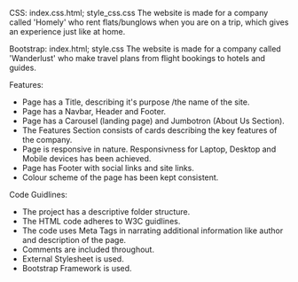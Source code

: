 CSS: index.css.html; style_css.css
The website is made for a company called 'Homely' who rent flats/bunglows when you are on a trip, which gives an experience just like at home.

Bootstrap: index.html; style.css
The website is made for a company called 'Wanderlust' who make travel plans from flight bookings to hotels and guides.

Features:

- Page has a Title, describing it's purpose /the name of the site.
- Page has a Navbar, Header and Footer.
- Page has a Carousel (landing page) and Jumbotron (About Us Section).
- The Features Section consists of cards describing the key features of the company.
- Page is responsive in nature. Responsivness for Laptop, Desktop and Mobile devices has been achieved.
- Page has Footer with social links and site links.
- Colour scheme of the page has been kept consistent.

Code Guidlines:

- The project has a descriptive folder structure.
- The HTML code adheres to W3C guidlines.
- The code uses Meta Tags in narrating additional information like author and description of the page.
- Comments are included throughout.
- External Stylesheet is used.
- Bootstrap Framework is used. 


